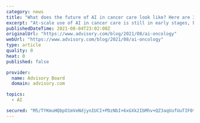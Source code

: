 ```yaml
---
category: news
title: "What does the future of AI in cancer care look like? Here are 3 global start-ups that we're watching to decide."
excerpt: "At-scale use of AI in cancer care is still in early stages, but that's starting to change. In this blog, Advisory Board's Paul Trigonoplos, Isis Monteiro, and Miles Cottier spotlight three start-up companies whose AI-driven tools have the potential to transform how cancer care is delivered in the next decade."
publishedDateTime: 2021-08-04T23:02:00Z
originalUrl: "https://www.advisory.com/blog/2021/08/ai-oncology"
webUrl: "https://www.advisory.com/blog/2021/08/ai-oncology"
type: article
quality: 0
heat: 0
published: false

provider:
  name: Advisory Board
  domain: advisory.com

topics:
  - AI

secured: "M5/TYKmuHQbpO1mVeNdjynIUCI+PDzNbI+6xGXk2IbMhv+QZ3aqUufUuTIF0tXvvfNdlC7ZSlirQQa4dhJ989uY78xOwWtCuzxhL0bcSLs/IUWMCpaCz3rm9UV2Wgeg2lzsmCAkFDqNfS+U3mkJluT9QQOVO96AlyZlXr95t0LwJTeuhYyNesVCvZ5fXcq6iOAAxQvIezecAe4Ulr+MibTRRI1BW/8gKyo0ALsjU9edBKshryibNo764APp8Mn1ppZeESwMa+DGzWiHL3SbsYNOhHoxpkpkCzVbclTcQxA6C0ghR0IAsr3EIE7IyPJTKDXvGoC+kkoYFATcOs6QfLFXVDIT/I9CUDJpdiQ64W6s=;c5KRz9one2BcOUd9LuhELQ=="
---
```


